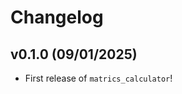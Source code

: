 # Changelog

<!--next-version-placeholder-->

## v0.1.0 (09/01/2025)

- First release of `matrics_calculator`!